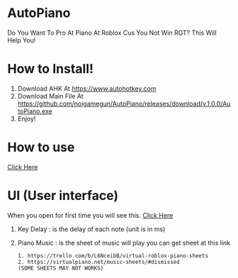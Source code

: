 # AutoPiano
Do You Want To Pro At Piano At Roblox Cus You Not Win RGT?
This Will Help You!
# How to Install!
1. Download AHK At https://www.autohotkey.com
2. Download Main File At https://github.com/noigamegun/AutoPiano/releases/download/v.1.0.0/AutoPiano.exe
3. Enjoy!
# How to use
[Click Here](https://drive.google.com/file/d/1Ps6ZdL0Q45VxMbQN9mitMWQNPMuTvIwx/view?usp=sharing)
# UI (User interface)
When you open for first time you will see this.
[Click Here](https://user-images.githubusercontent.com/76461912/132114278-7ad73425-59e3-4188-893c-ad75f24071d3.png)
1. Key Delay : is the delay of each note (unit is in ms)
2. Piano Music : is the sheet of music will play you can get sheet at this link

       1. https://trello.com/b/L6NceibB/virtual-roblox-piano-sheets
       2. https://virtualpiano.net/music-sheets/#dismissed
       (SOME SHEETS MAY NOT WORKS)



